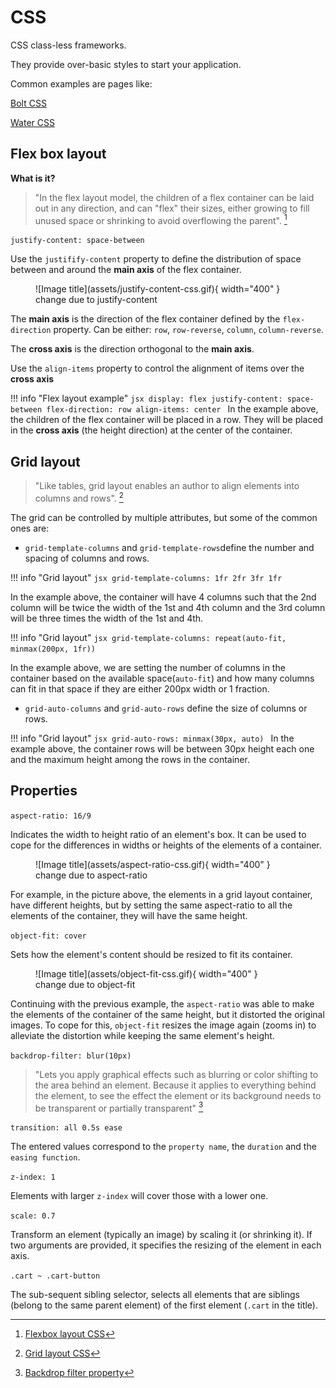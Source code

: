 # CSS

CSS class-less frameworks.

They provide over-basic styles to start your application.

Common examples are pages like:

[Bolt CSS](https://boltcss.com/)

[Water CSS](https://watercss.kognise.dev/)

## Flex box layout
**What is it?**
 > "In the flex layout model, the children of a flex container can be laid out in any direction, and can "flex" their sizes, either growing to fill unused space or shrinking to avoid overflowing the parent". [^1]
 
`justify-content: space-between`

Use the `justifify-content` property to define the distribution of space between and around the **main axis** of the flex container.

<figure markdown="span">
  ![Image title](assets/justify-content-css.gif){ width="400" }
  <figcaption>change due to justify-content</figcaption>
</figure>

The **main axis** is the direction of the flex container defined by the `flex-direction` property. Can be either:
`row`, `row-reverse`, `column`, `column-reverse`.

The **cross axis** is the direction orthogonal to the **main axis**.

Use the `align-items` property to control the alignment of items over the **cross axis**

!!! info "Flex layout example"
    ```jsx
    display: flex
    justify-content: space-between
    flex-direction: row
    align-items: center
    ```
In the example above, the children of the flex container will be placed in a row. They will be placed in the **cross axis** (the height direction) at the center of the container.

[^1]: [Flexbox layout CSS](https://developer.mozilla.org/en-US/docs/Web/CSS/CSS_flexible_box_layout)

## Grid layout
 > "Like tables, grid layout enables an author to align elements into columns and rows". [^2]

The grid can be controlled by multiple attributes, but some of the common ones are: 

* `grid-template-columns` and `grid-template-rows`define the number and spacing of columns and rows.

!!! info "Grid layout"
    ```jsx
    grid-template-columns: 1fr 2fr 3fr 1fr
    ```

In the example above, the container will have 4 columns such that the 2nd column will be twice the width of the 1st and 4th column and the 3rd column will be three times the width of the 1st and 4th.

!!! info "Grid layout"
    ```jsx
    grid-template-columns: repeat(auto-fit, minmax(200px, 1fr))
    ```

In the example above, we are setting the number of columns in the container based on the available space(`auto-fit`) and how many columns can fit in that space if they are either 200px width or 1 fraction.

* `grid-auto-columns` and `grid-auto-rows` define the size of columns or rows.

!!! info "Grid layout"
    ```jsx
    grid-auto-rows: minmax(30px, auto)
    ```
In the example above, the container rows will be between 30px height each one and the maximum height among the rows in the container.

[^2]: [Grid layout CSS](https://developer.mozilla.org/en-US/docs/Web/CSS/CSS_grid_layout)

## Properties

`aspect-ratio: 16/9` 

Indicates the width to height ratio of an element's box. It can be used to cope for the differences in widths or heights of the elements of a container.

<figure markdown="span">
  ![Image title](assets/aspect-ratio-css.gif){ width="400" }
  <figcaption>change due to aspect-ratio</figcaption>
</figure>

For example, in the picture above, the elements in a grid layout container, have different heights, but by setting the same aspect-ratio to all the elements of the container, they will have the same height.

`object-fit: cover`

Sets how the element's content should be resized to fit its container.

<figure markdown="span">
  ![Image title](assets/object-fit-css.gif){ width="400" }
  <figcaption>change due to object-fit</figcaption>
</figure>

Continuing with the previous example, the `aspect-ratio` was able to make the elements of the container of the same height, but it distorted the original images. To cope for this, `object-fit` resizes the image again (zooms in) to alleviate the distortion while keeping the same element's height.

`backdrop-filter: blur(10px)`

 >"Lets you apply graphical effects such as blurring or color shifting to the area behind an element. Because it applies to everything behind the element, to see the effect the element or its background needs to be transparent or partially transparent" [^6]

 [^6]: [Backdrop filter property](https://developer.mozilla.org/en-US/docs/Web/CSS/backdrop-filter)

`transition: all 0.5s ease`

The entered values correspond to the `property name`, the `duration` and the `easing function`.

`z-index: 1`

Elements with larger `z-index` will cover those with a lower one.

`scale: 0.7`

Transform an element (typically an image) by scaling it (or shrinking it). If two arguments are provided, it specifies the resizing of the element in each axis.

`.cart ~ .cart-button`

The sub-sequent sibling selector, selects all elements that are siblings (belong to the same parent element) of the first element (`.cart` in the title).